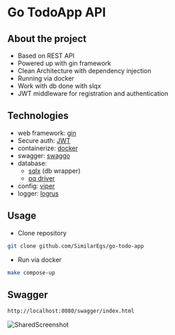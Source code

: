 
# Go TodoApp API 

## About the project

- Based on REST API 
- Powered up with gin framework
- Сlean Architecture with dependency injection
- Running via docker
- Work with db done with slqx
- JWT middleware for registration and authentication

## Technologies
* web framework: [gin](https://github.com/gin-gonic/gin)
* Secure auth: [JWT](https://github.com/golang-jwt/jwt)
* containerize: [docker](https://www.docker.com/)
* swagger: [swaggo](https://github.com/swaggo/swag)
* database:
    * [sqlx](https://github.com/jmoiron/sqlx) (db wrapper)
    * [pq driver](https://github.com/lib/pq)
* config: [viper](https://github.com/spf13/viper)
* logger: [logrus](https://github.com/sirupsen/logrus)


## Usage
- Clone repository
```bash
git clone github.com/SimilarEgs/go-todo-app
```

- Run via docker
```bash
make compose-up
```

## Swagger 
```bash
http://localhost:8080/swagger/index.html
```
![SharedScreenshot](https://user-images.githubusercontent.com/90198202/180997065-50c58625-627e-4067-9791-166d1470d41d.jpg)
